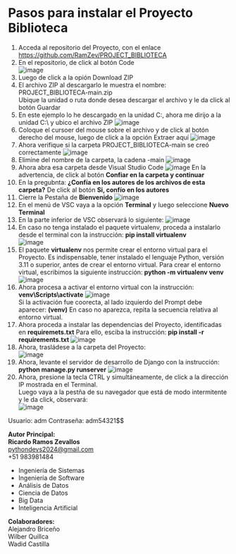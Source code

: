 # Pasos para instalar el Proyecto Biblioteca 

1.	Acceda al repositorio del Proyecto, con el enlace  
https://github.com/RamZev/PROJECT_BIBLIOTECA
2.	En el repositorio, de click al botón Code  
![image](https://github.com/user-attachments/assets/9e0084da-f07b-41a6-af64-7b493e83e0f3)
3. Luego de click a la opión Download ZIP
4. El archivo ZIP al descargarlo le muestra el nombre:  
PROJECT_BIBLIOTECA-main.zip  
Ubique la unidad o ruta donde desea descargar el archivo y le da click al botón Guardar
5. En este ejemplo lo he descargado en la unidad C:\, ahora me dirijo a la unidad C:\ y ubico el archivo ZIP
![image](https://github.com/user-attachments/assets/e5cd6903-7045-4b4d-bce1-2f8f39fe49c3)
6. Coloque el cursoer del mouse sobre el archivo y de click al botón derecho del mouse, luego de click a la opción Extraer aquí
![image](https://github.com/user-attachments/assets/80f35567-1453-4b29-8e21-1045ca01a154)
7. Ahora verifique si la carpeta PROJECT_BIBLIOTECA-main se creó correctamente
![image](https://github.com/user-attachments/assets/fef59cec-484e-4b7a-ab21-8422e57533bf)
8. Elimine del nombre de la carpeta, la cadena -main
![image](https://github.com/user-attachments/assets/792aa126-ee84-4d91-b107-9493a608d94c)
9. Ahora abra esa carpeta desde Visual Studio Code
![image](https://github.com/user-attachments/assets/4292729b-8c03-44e9-b589-3fe581232987)
En la advertencia, de click al botón **Confiar en la carpeta y continuar**
10. En la pregubnta: **¿Confía en los autores de los archivos de esta carpeta?**
De click al botón **Si, confío en los autores**
11. Cierre la Pestaña de **Bienvenido**
![image](https://github.com/user-attachments/assets/031a2c4f-ba08-489a-9b98-cd35b4556073)
12. En el menú de VSC vaya a la opción **Terminal** y luego seleccione **Nuevo Terminal**
13. En la parte inferior de VSC observará lo siguiente:
![image](https://github.com/user-attachments/assets/df947634-583b-4353-ba25-6ee623b37d2e)
14. En caso no tenga instalado el paquete virtualenv, proceda a instalarlo desde el terminal
con la instrucción: **pip install virtualenv**  
![image](https://github.com/user-attachments/assets/d88e5301-c592-4680-b628-73e2cd5e468e)
15. El paquete **virtualenv** nos permite crear el entorno virtual para el Proyecto.
Es indispensable, tener instalado el lenguaje Python, versión 3.11 o superior, antes de crear el entorno virtual.
Para crear el entorno virtual, escribimos la siguiente instrucción: **python -m virtualenv venv**  
![image](https://github.com/user-attachments/assets/6e771e70-71f4-4a59-9e3d-a9f12d805cab)
16. Ahora procesa a activar el entorno virtual con la instrucción: **venv\Scripts\activate**
![image](https://github.com/user-attachments/assets/0e3b9536-25c4-4660-a98e-adb341e9b548)  
Si la activación fue coorecta, al lado izquierdo del Prompt debe aparecer: **(venv)**
En caso no aparezca, repita la secuencia relativa al entorno virtual.
17. Ahora proceda a instalar las dependencias del Proyecto, identificadas en **requiremets.txt**
Para ello, esciba la instrucción: **pip install -r requirements.txt**
![image](https://github.com/user-attachments/assets/0b793425-885b-4db7-9241-52f122ee1076)
18. Ahora, trasládese a la carpeta del Proyecto:  
![image](https://github.com/user-attachments/assets/218880d0-ef34-48ed-ba97-04a545a4894d)
19. Ahora, levante el servidor de desarrollo de Django con la instrucción: **python manage.py runserver**
![image](https://github.com/user-attachments/assets/dad26fad-c0ee-40ad-9312-849b2553708b)
20. Ahora, presione la tecla CTRL y simultáneamente, de click a la dirección IP mostrada en el Terminal.  
Luego vaya a la pestña de su navegador que está de modo intermitente y le da click, observará:  
![image](https://github.com/user-attachments/assets/dab05264-5eed-488c-a5bc-d5d724fa8be9)

Usuario: adm
Contraseña: adm54321$$

**Autor Principal:**  
**Ricardo Ramos Zevallos**  
pythondevs2024@gmail.com  
+51 983981484  
* Ingeniería de Sistemas  
* Ingeniería de Software  
* Análisis de Datos  
* Ciencia de Datos  
* Big Data  
* Inteligencia Artificial  

**Colaboradores:**  
Alejandro Briceño  
Wilber Quillca  
Wadid Castilla












